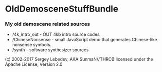 # OldDemosceneStuffBundle #

### My old demoscene related sources ###

* /4k_intro_out - OUT 4kb intro source codes
* /ChineseNonsense - small JavaScript demo that generates Chinese-like nonsense symbols.
* /synth - software synthesizer sources

(c) 2002-2017 Sergey Lebedev, AKA SunmaN//THROB
licensed under the Apache License, Version 2.0

